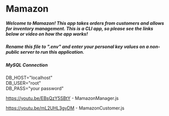 # Mamazon

##### Welcome to Mamazon! This app takes orders from customers and allows for inventory management. This is a CLI app, so please see the links below or video on how the app works! 
##### Rename this file to ".env" and enter your personal key values on a non-public server to run this application.
##### MySQL Connection 

DB_HOST="localhost"  
DB_USER="root"  
DB_PASS="your password"   


https://youtu.be/EBsQzY5SBtY - MamazonManager.js

https://youtu.be/mL2UHL3gyDM - MamazonCustomer.js